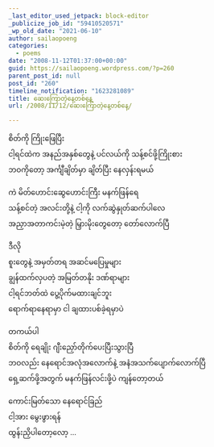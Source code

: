 ```yaml
---
_last_editor_used_jetpack: block-editor
_publicize_job_id: "59410520571"
_wp_old_date: "2021-06-10"
author: sailaopoeng
categories:
  - poems
date: "2008-11-12T01:37:00+00:00"
guid: https://sailaopoeng.wordpress.com/?p=260
parent_post_id: null
post_id: "260"
timeline_notification: "1623281089"
title: ဆေးကြောတဲ့နေ့တစ်နေ့
url: /2008/11/12/ဆေးကြောတဲ့နေ့တစ်နေ့/

---
```

စိတ်ကို ကြိုးဖြေပြီး  
ငါ့ရင်ထဲက အနည်အနှစ်တွေနဲ့ ပင်လယ်ကို သန့်စင်ဖို့ကြိုးစား  
ဘဝကိုတော့ အင်္ကျီချိတ်မှာ ချိတ်ပြီး နေလှန်းရမယ်

ကဲ မိတ်ဟောင်းဆွေဟောင်းကြီး မနက်ဖြန်ရေ  
သန့်စင်တဲ့ အလင်းတို့နဲ့ ငါ့ကို လက်ဆွဲနှုတ်ဆက်ပါလေ  
အညှာအတာကင်းမဲ့တဲ့ မြှားမိုးတွေတော့ တော်လောက်ပြီ

ဒီလို  
စူးတွေနဲ့ အမှတ်တရ အဆင်မပြေမှုများ  
ချွန်ထက်လှပတဲ့ အမြတ်တနိုး ဒဏ်ရာများ  
ငါ့ရင်ဘတ်ထဲ ပွေ့ပိုက်မထားချင်ဘူး  
ရောက်ရာနေရာမှာ ငါ ချထားပစ်ခဲ့ရမှာပဲ

တကယ်ပါ  
စိတ်ကို ရေချိုး ဂျီးညှော်တိုက်ပေးပြီးသွားပြီ  
ဘဝလည်း နေရောင်အလုံအလောက်နဲ့ အနံအသက်ပျောက်လောက်ပြီ  
ရှေ့ဆက်ဖို့အတွက် မနက်ဖြန်လင်းဖို့ပဲ ကျန်တော့တယ်

ကောင်းမြတ်သော နေရောင်ခြည်  
ငါ့အား မွေးဖွားရန်  
ထွန်းညှိပါတော့လော့ …
